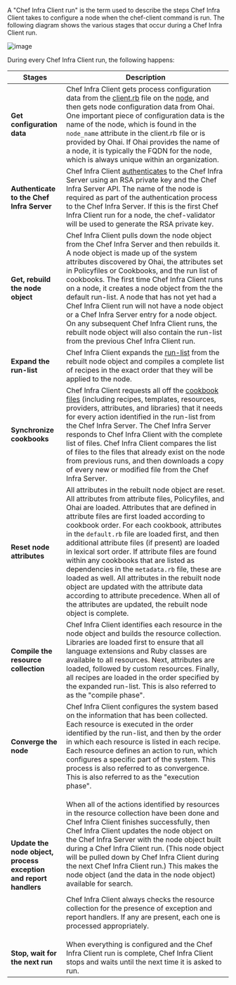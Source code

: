 A "Chef Infra Client run" is the term used to describe the steps Chef Infra Client takes to configure a node when the chef-client command is run. The following diagram shows the various stages that occur during a Chef Infra Client run.

![image](/images/chef_run.png)

During every Chef Infra Client run, the following happens:

<table>
<colgroup>
<col style="width: 25%" />
<col style="width: 75%" />
</colgroup>
<thead>
<tr class="header">
<th>Stages</th>
<th>Description</th>
</tr>
</thead>
<tbody>
<tr>
<td><strong>Get configuration data</strong></td>
<td>Chef Infra Client gets process configuration data from the <a href="/config_rb_client/">client.rb</a> file on the <a href="/nodes/">node</a>, and then gets node configuration data from Ohai. One important piece of configuration data is the name of the node, which is found in the <code>node_name</code> attribute in the client.rb file or is provided by Ohai. If Ohai provides the name of a node, it is typically the FQDN for the node, which is always unique within an organization.</td>
</tr>
<tr>
<td><strong>Authenticate to the Chef Infra Server</strong></td>
<td>Chef Infra Client <a href="/server/auth/">authenticates</a> to the Chef Infra Server using an RSA private key and the Chef Infra Server API. The name of the node is required as part of the authentication process to the Chef Infra Server. If this is the first Chef Infra Client run for a node, the chef-validator will be used to generate the RSA private key.</td>
</tr>
<tr>
<td><strong>Get, rebuild the node object</strong></td>
<td>Chef Infra Client pulls down the node object from the Chef Infra Server and then rebuilds it. A node object is made up of the system attributes discovered by Ohai, the attributes set in Policyfiles or Cookbooks, and the run list of cookbooks. The first time Chef Infra Client runs on a node, it creates a node object from the the default run-list. A node that has not yet had a Chef Infra Client run will not have a node object or a Chef Infra Server entry for a node object. On any subsequent Chef Infra Client runs, the rebuilt node object will also contain the run-list from the previous Chef Infra Client run.</td>
</tr>
<tr>
<td><strong>Expand the run-list</strong></td>
<td>Chef Infra Client expands the <a href="/run_lists/">run-list</a> from the rebuilt node object and compiles a complete list of recipes in the exact order that they will be applied to the node.</td>
</tr>
<tr>
<td><strong>Synchronize cookbooks</strong></td>
<td>Chef Infra Client requests all off the <a href="/cookbooks/">cookbook files</a> (including recipes, templates, resources, providers, attributes, and libraries) that it needs for every action identified in the run-list from the Chef Infra Server. The Chef Infra Server responds to Chef Infra Client with the complete list of files. Chef Infra Client compares the list of files to the files that already exist on the node from previous runs, and then downloads a copy of every new or modified file from the Chef Infra Server.</td>
</tr>
<tr>
<td><strong>Reset node attributes</strong></td>
<td>All attributes in the rebuilt node object are reset. All attributes from attribute files, Policyfiles, and Ohai are loaded. Attributes that are defined in attribute files are first loaded according to cookbook order. For each cookbook, attributes in the <code>default.rb</code> file are loaded first, and then additional attribute files (if present) are loaded in lexical sort order. If attribute files are found within any cookbooks that are listed as dependencies in the <code>metadata.rb</code> file, these are loaded as well. All attributes in the rebuilt node object are updated with the attribute data according to attribute precedence. When all of the attributes are updated, the rebuilt node object is complete.</td>
</tr>
<tr>
<td><strong>Compile the resource collection</strong></td>
<td>Chef Infra Client identifies each resource in the node object and builds the resource collection. Libraries are loaded first to ensure that all language extensions and Ruby classes are available to all resources. Next, attributes are loaded, followed by custom resources. Finally, all recipes are loaded in the order specified by the expanded run-list. This is also referred to as the "compile phase".</td>
</tr>
<tr>
<td><strong>Converge the node</strong></td>
<td>Chef Infra Client configures the system based on the information that has been collected. Each resource is executed in the order identified by the run-list, and then by the order in which each resource is listed in each recipe. Each resource defines an action to run, which configures a specific part of the system. This process is also referred to as convergence. This is also referred to as the "execution phase".</td>
</tr>
<tr>
<td><p><strong>Update the node object, process exception and report handlers</strong></p></td>
<td><p>When all of the actions identified by resources in the resource collection have been done and Chef Infra Client finishes successfully, then Chef Infra Client updates the node object on the Chef Infra Server with the node object built during a Chef Infra Client run. (This node object will be pulled down by Chef Infra Client during the next Chef Infra Client run.) This makes the node object (and the data in the node object) available for search.</p>
<p>Chef Infra Client always checks the resource collection for the presence of exception and report handlers. If any are present, each one is processed appropriately.</p></td>
</tr>
<tr>
<td><strong>Stop, wait for the next run</strong></td>
<td>When everything is configured and the Chef Infra Client run is complete, Chef Infra Client stops and waits until the next time it is asked to run.</td>
</tr>
</tbody>
</table>
